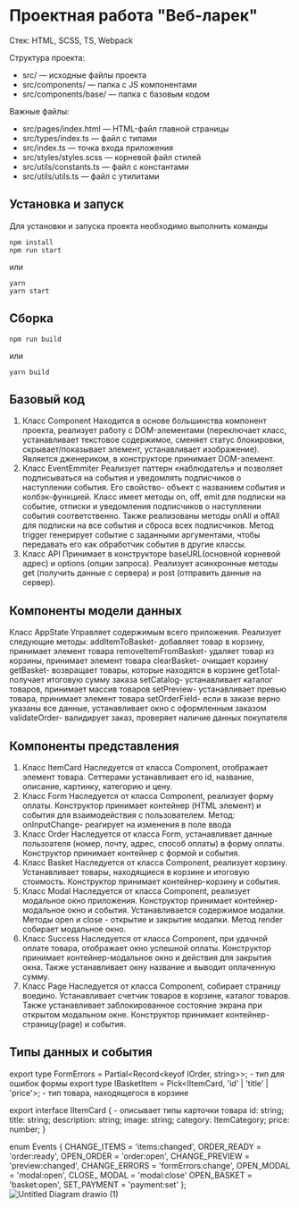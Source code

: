 
# Проектная работа "Веб-ларек"

Стек: HTML, SCSS, TS, Webpack

Структура проекта:
- src/ — исходные файлы проекта
- src/components/ — папка с JS компонентами
- src/components/base/ — папка с базовым кодом

Важные файлы:
- src/pages/index.html — HTML-файл главной страницы
- src/types/index.ts — файл с типами
- src/index.ts — точка входа приложения
- src/styles/styles.scss — корневой файл стилей
- src/utils/constants.ts — файл с константами
- src/utils/utils.ts — файл с утилитами

## Установка и запуск
Для установки и запуска проекта необходимо выполнить команды

```
npm install
npm run start
```

или

```
yarn
yarn start
```
## Сборка

```
npm run build
```

или

```
yarn build
```

## Базовый код
1. Класс Component<T>
Находится в основе большинства компонент проекта, реализует работу с DOM-элементами (переключает класс, устанавливает текстовое содержимое, сменяет статус блокировки, скрывает/показывает элемент, устанавливает изображение).
Является дженериком, в конструкторе принимает DOM-элемент.
2. Класс EventEmmiter
Реализует паттерн «наблюдатель» и позволяет подписываться на события и уведомлять подписчиков о наступлении события.
Его свойство- объект с названием события и колбэк-функцией.
Класс имеет методы on, off, emit для подписки на событие, отписки и уведомления подписчиков о наступлении события соответственно.
Также реализованы методы onAll и offAll для подписки на все события и сброса всех подписчиков.
Метод trigger генерирует событие с заданными аргументами, чтобы передавать его как обработчик события в другие классы.
3. Класс API
Принимает в конструкторе baseURL(основной корневой адрес) и options (опции запроса).
Реализует асинхронные методы get (получить данные с сервера) и post (отправить данные на сервер).

## Компоненты модели данных
  Класс AppState
Управляет содержимым всего приложения.
Реализует следующие методы:
addItemToBasket- добавляет товар в корзину, принимает элемент товара
removeItemFromBasket- удаляет товар из корзины, принимает элемент товара
clearBasket- очищает корзину
getBasket- возвращает товары, которые находятся в корзине
getTotal- получает итоговую сумму заказа
setCatalog- устанавливает каталог товаров, принимает массив товаров
setPreview- устанавливает превью товара, принимает элемент товара
setOrderField- если в заказе верно указаны все данные, устанавливает окно с оформленным заказом
validateOrder- валидирует заказ, проверяет наличие данных покупателя

## Компоненты представления
1. Класс ItemCard
Наследуется от класса Component, отображает элемент товара.
Сеттерами устанавливает его id, название, описание, картинку, категорию и цену.
2. Класс Form
Наследуется от класса Component, реализует форму оплаты. Конструктор принимает контейнер (HTML элемент) и события для взаимодействия с пользователем.
Метод:
onInputChange- реагирует на изменения в поле ввода
3. Класс Order
Наследуется от класса Form, устанавливает данные пользоателя (номер, почту, адрес, способ оплаты) в форму оплаты.
Конструктор принимает контейнер с формой и события.
4. Класс Basket
Наследуется от класса Component, реализует корзину.
Устанавливает товары, находящиеся в корзине и итоговую стоимость.
Конструктор принимает контейнер-корзину и события.
5. Класс Modal
Наследуется от класса Component, реализует модальное окно приложения.
Конструктор принимает контейнер-модальное окно и события.
Устанавливается содержимое модалки.
Методы open и close - открытие и закрытие модалки.
Метод render собирает модальное окно.
6. Класс Success
Наследуется от класса Component, при удачной оплате товара, отображает окно успешной оплаты.
Конструктор принимает контейнер-модальное окно и действия для закрытия окна.
Также устанавливает окну название и выводит оплаченную сумму.
7. Класс Page
Наследуется от класса Component, собирает страницу воедино. Устанавливает счетчик товаров в корзине, каталог товаров.
Также устанавливает заблокированное состояние экрана при открытом модальном окне.
Конструктор принимает контейнер-страницу(page) и события.

## Типы данных и события
export type FormErrors = Partial<Record<keyof IOrder, string>>; - тип для ошибок формы
export type IBasketItem = Pick<IItemCard, 'id' | 'title' | 'price'>; - тип товара, находящегося в корзине

export interface IItemCard { - описывает типы карточки товара
    id: string;
    title: string;
    description: string;
    image: string;
    category: ItemCategory;
    price: number;
}

enum Events {
CHANGE_ITEMS = 'items:changed',
ORDER_READY = 'order:ready',
OPEN_ORDER = 'order:open',
CHANGE_PREVIEW = 'preview:changed',
CHANGE_ERRORS = 'formErrors:change',
OPEN_MODAL = 'modal:open',
CLOSE_ MODAL = 'modal:close'
OPEN_BASKET  = 'basket:open',
SET_PAYMENT = 'payment:set'
};
![Untitled Diagram drawio (1)](https://github.com/Natalia-Kimel/web-larek-frontend/assets/138134586/7bd28608-a9c5-4c3c-8f93-c414ae08311f)
